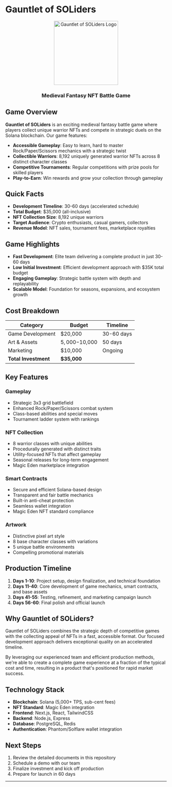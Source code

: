 # Gauntlet of SOLiders

<div align="center">
  <img src="public/images/gauntlet-logo.png" alt="Gauntlet of SOLiders Logo" width="200"/>
  <h3>Medieval Fantasy NFT Battle Game</h3>
</div>

## Game Overview

**Gauntlet of SOLiders** is an exciting medieval fantasy battle game where players collect unique warrior NFTs and compete in strategic duels on the Solana blockchain. Our game features:

- **Accessible Gameplay**: Easy to learn, hard to master Rock/Paper/Scissors mechanics with a strategic twist
- **Collectible Warriors**: 8,192 uniquely generated warrior NFTs across 8 distinct character classes
- **Competitive Tournaments**: Regular competitions with prize pools for skilled players
- **Play-to-Earn**: Win rewards and grow your collection through gameplay

## Quick Facts

- **Development Timeline**: 30-60 days (accelerated schedule)
- **Total Budget**: $35,000 (all-inclusive)
- **NFT Collection Size**: 8,192 unique warriors
- **Target Audience**: Crypto enthusiasts, casual gamers, collectors
- **Revenue Model**: NFT sales, tournament fees, marketplace royalties

## Game Highlights

- **Fast Development**: Elite team delivering a complete product in just 30-60 days
- **Low Initial Investment**: Efficient development approach with $35K total budget
- **Engaging Gameplay**: Strategic battle system with depth and replayability
- **Scalable Model**: Foundation for seasons, expansions, and ecosystem growth

## Cost Breakdown

| Category | Budget | Timeline |
|----------|--------|----------|
| Game Development | $20,000 | 30-60 days |
| Art & Assets | $5,000-$10,000 | 50 days |
| Marketing | $10,000 | Ongoing |
| **Total Investment** | **$35,000** | |

## Key Features

### Gameplay
- Strategic 3x3 grid battlefield
- Enhanced Rock/Paper/Scissors combat system
- Class-based abilities and special moves
- Tournament ladder system with rankings

### NFT Collection
- 8 warrior classes with unique abilities
- Procedurally generated with distinct traits
- Utility-focused NFTs that affect gameplay
- Seasonal releases for long-term engagement
- Magic Eden marketplace integration

### Smart Contracts
- Secure and efficient Solana-based design
- Transparent and fair battle mechanics
- Built-in anti-cheat protection
- Seamless wallet integration
- Magic Eden NFT standard compliance

### Artwork
- Distinctive pixel art style
- 8 base character classes with variations
- 5 unique battle environments
- Compelling promotional materials

## Production Timeline

1. **Days 1-10**: Project setup, design finalization, and technical foundation
2. **Days 11-40**: Core development of game mechanics, smart contracts, and base assets
3. **Days 41-55**: Testing, refinement, and marketing campaign launch
4. **Days 56-60**: Final polish and official launch

## Why Gauntlet of SOLiders?

Gauntlet of SOLiders combines the strategic depth of competitive games with the collecting appeal of NFTs in a fast, accessible format. Our focused development approach delivers exceptional quality on an accelerated timeline.

By leveraging our experienced team and efficient production methods, we're able to create a complete game experience at a fraction of the typical cost and time, resulting in a product that's positioned for rapid market success.

## Technology Stack

- **Blockchain**: Solana (5,000+ TPS, sub-cent fees)
- **NFT Standard**: Magic Eden integration
- **Frontend**: Next.js, React, TailwindCSS
- **Backend**: Node.js, Express
- **Database**: PostgreSQL, Redis
- **Authentication**: Phantom/Solflare wallet integration

## Next Steps

1. Review the detailed documents in this repository
2. Schedule a demo with our team
3. Finalize investment and kick off production
4. Prepare for launch in 60 days

---